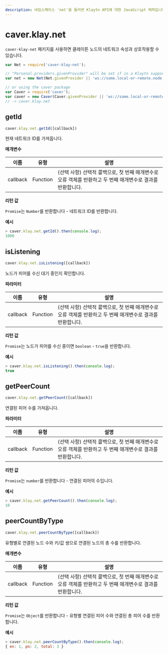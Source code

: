 ```yaml
---
description: 네임스페이스 'net'을 둘러싼 Klaytn API에 대한 JavaScript 래퍼입니다.
---
```


# caver.klay.net

`caver-klay-net` 패키지를 사용하면 클레이튼 노드의
네트워크 속성과 상호작용할 수 있습니다.

```javascript
var Net = require('caver-klay-net');

// "Personal.providers.givenProvider" will be set if in a Klaytn supported browser.
var net = new Net(Net.givenProvider || 'ws://some.local-or-remote.node:8552');

// or using the caver package
var Caver = require('caver');
var caver = new Caver(Caver.givenProvider || 'ws://some.local-or-remote.node:8552');
// -> caver.klay.net
```

## getId <a id="getid"></a>

```javascript
caver.klay.net.getId([callback])
```

현재 네트워크 ID를 가져옵니다.

**매개변수**

| 이름       | 유형       | 설명                                                                                |
| -------- | -------- | --------------------------------------------------------------------------------- |
| callback | Function | (선택 사항) 선택적 콜백으로, 첫 번째 매개변수로 오류 객체를 반환하고 두 번째 매개변수로 결과를 반환합니다. |

**리턴 값**

`Promise`는 `Number`를 반환합니다 - 네트워크 ID를 반환합니다.

**예시**

```javascript
> caver.klay.net.getId().then(console.log);
1000
```

## isListening <a id="islistening"></a>

```javascript
caver.klay.net.isListening([callback])
```

노드가 피어를 수신 대기 중인지 확인합니다.

**파라미터**

| 이름       | 유형       | 설명                                                                                |
| -------- | -------- | --------------------------------------------------------------------------------- |
| callback | Function | (선택 사항) 선택적 콜백으로, 첫 번째 매개변수로 오류 객체를 반환하고 두 번째 매개변수로 결과를 반환합니다. |

**리턴 값**

`Promise`는 노드가 피어를 수신 중이면 `boolean` - `true`을 반환합니다.

**예시**

```javascript
> caver.klay.net.isListening().then(console.log);
true
```

## getPeerCount <a id="islistening"></a>

```javascript
caver.klay.net.getPeerCount([callback])
```

연결된 피어 수를 가져옵니다.

**파라미터**

| 이름       | 유형       | 설명                                                                                |
| -------- | -------- | --------------------------------------------------------------------------------- |
| callback | Function | (선택 사항) 선택적 콜백으로, 첫 번째 매개변수로 오류 객체를 반환하고 두 번째 매개변수로 결과를 반환합니다. |

**리턴 값**

`Promise`는 `number`를 반환합니다 - 연결된 피어의 수입니다.

**예시**

```javascript
> caver.klay.net.getPeerCount().then(console.log);
10
```

## peerCountByType <a id="getpeercount"></a>

```javascript
caver.klay.net.peerCountByType([callback])
```

유형별로 연결된 노드 수와 키/값 쌍으로 연결된 노드의 총 수를 반환합니다.

**매개변수**

| 이름       | 유형       | 설명                                                                                |
| -------- | -------- | --------------------------------------------------------------------------------- |
| callback | Function | (선택 사항) 선택적 콜백으로, 첫 번째 매개변수로 오류 객체를 반환하고 두 번째 매개변수로 결과를 반환합니다. |

**리턴 값**

`Promise`는 `Object`를 반환합니다 - 유형별 연결된 피어 수와 연결된 총 피어 수를 반환합니다.

**예시**

```javascript
> caver.klay.net.peerCountByType().then(console.log);
{ en: 1, pn: 2, total: 3 }
```
